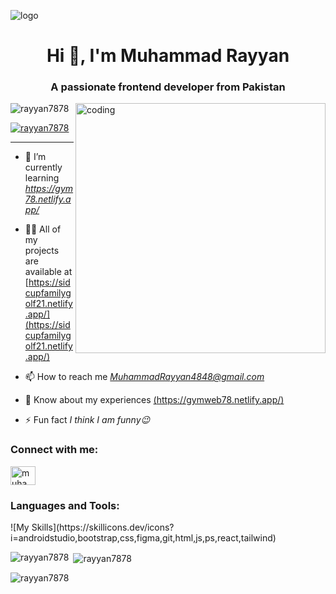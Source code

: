 ![logo](https://github.com/Rayyan7878/Rayyan7878/blob/main/githubban.gif)

<h1 align="center">Hi 👋, I'm Muhammad Rayyan</h1>
<h3 align="center">A passionate frontend developer from Pakistan</h3>
<img align="right" alt="coding" width="400" src="https://camo.githubusercontent.com/19db51af5f90f1b152bc0b9078f5fe97053955be5074f03f17019c70345bdcdb/68747470733a2f2f6d69726f2e6d656469756d2e636f6d2f6d61782f313336302f302a37513379765349765f7430696f4a2d5a2e676966">
<p align="left"> <img src="https://komarev.com/ghpvc/?username=rayyan7878&label=Profile%20views&color=0e75b6&style=flat" alt="rayyan7878" /> </p> 

<p align="left"> <a href="https://github.com/ryo-ma/github-profile-trophy"><img src="https://github-profile-trophy.vercel.app/?username=rayyan7878" alt="rayyan7878" /></a> </p><hr>

- 🌱 I’m currently learning *https://gym78.netlify.app/*

- 👨‍💻 All of my projects are available at [https://sidcupfamilygolf21.netlify.app/](https://sidcupfamilygolf21.netlify.app/)

- 📫 How to reach me *MuhammadRayyan4848@gmail.com*

- 📄 Know about my experiences [(https://gymweb78.netlify.app/)](https://gymweb78.netlify.app/)

- ⚡ Fun fact _I think I am funny😉_

<h3 align="left">Connect with me:</h3>
<p align="left">
<a href="https://instagram.com/muhammad_rayyan.11" target="blank"><img align="center" src="https://raw.githubusercontent.com/rahuldkjain/github-profile-readme-generator/master/src/images/icons/Social/instagram.svg" alt="muhammad_rayyan.11" height="30" width="40" /></a>
</p>

<h3 align="left">Languages and Tools:</h3>
<p align="left">![My Skills](https://skillicons.dev/icons?i=androidstudio,bootstrap,css,figma,git,html,js,ps,react,tailwind)</p>

<p><img align="left" src="https://github-readme-stats.vercel.app/api/top-langs?username=rayyan7878&show_icons=true&locale=en&layout=compact" alt="rayyan7878" /></p>

<p>&nbsp;<img align="center" src="https://github-readme-stats.vercel.app/api?username=rayyan7878&show_icons=true&locale=en" alt="rayyan7878" /></p>

<p><img align="center" src="https://github-readme-streak-stats.herokuapp.com/?user=rayyan7878&" alt="rayyan7878" /></p>

